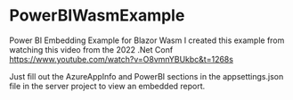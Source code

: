# PowerBIWasmExample
Power BI Embedding Example for Blazor Wasm
I created this example from watching this video from the 2022 .Net Conf https://www.youtube.com/watch?v=O8vmnYBUkbc&t=1268s

Just fill out the AzureAppInfo and PowerBI sections in the appsettings.json file in the server project to view an embedded report.
